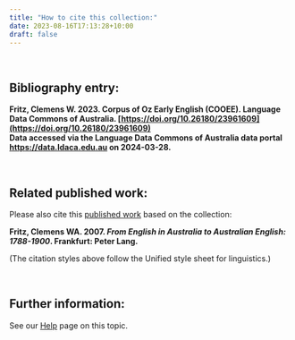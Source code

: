 ```yaml
---
title: "How to cite this collection:"
date: 2023-08-16T17:13:28+10:00
draft: false
---
```


<br>

## Bibliography entry:

**Fritz, Clemens W. 2023. Corpus of Oz Early English (COOEE). Language Data Commons of Australia. [https://doi.org/10.26180/23961609](https://doi.org/10.26180/23961609)<br />
Data accessed via the Language Data Commons of Australia data portal https://data.ldaca.edu.au on 2024-03-28.**

<br>

## Related published work:

Please also cite this [published work](https://www.peterlang.com/document/1053646) based on the collection:

**Fritz, Clemens WA. 2007. _From English in Australia to Australian English: 1788-1900_. Frankfurt: Peter Lang.**

(The citation styles above follow the Unified style sheet for linguistics.)

<br>

## Further information:

See our [Help](https://somelink.org) page on this topic.
